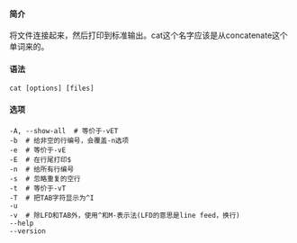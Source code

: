 #### 简介

将文件连接起来，然后打印到标准输出。cat这个名字应该是从concatenate这个单词来的。

#### 语法

```
cat [options] [files]
```

#### 选项

```
-A, --show-all	# 等价于-vET
-b	# 给非空的行编号，会覆盖-n选项
-e	# 等价于-vE
-E	# 在行尾打印$
-n	# 给所有行编号
-s	# 忽略重复的空行
-t	# 等价于-vT
-T	# 把TAB字符显示为^I
-u	
-v	# 除LFD和TAB外，使用^和M-表示法(LFD的意思是line feed，换行)
--help
--version
```

